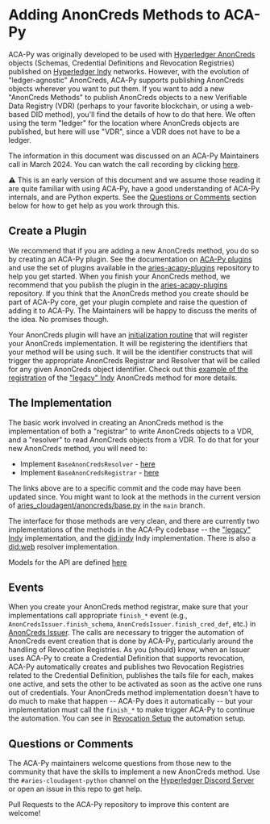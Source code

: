 # Adding AnonCreds Methods to ACA-Py

ACA-Py was originally developed to be used with [Hyperledger AnonCreds] objects (Schemas,
Credential Definitions and Revocation Registries) published on [Hyperledger Indy] networks. However,
with the evolution of "ledger-agnostic" AnonCreds, ACA-Py supports publishing AnonCreds objects wherever
you want to put them. If you want to add a new "AnonCreds Methods" to publish AnonCreds
objects to a new Verifiable Data Registry (VDR) (perhaps to your favorite blockchain, or using a web-based DID method),
you'll find the details of how to do that here. We often using the term "ledger" for the
location where AnonCreds objects are published, but here will use "VDR", since a VDR does
not have to be a ledger.

[Hyperledger AnonCreds]: https://www.hyperledger.org/projects/anoncreds
[Hyperledger Indy]: https://www.hyperledger.org/projects/hyperledger-indy

The information in this document was discussed on an ACA-Py Maintainers call in March 2024.
You can watch the call recording by clicking [here](https://youtu.be/tJXY4IM-2l8).

:warning: This is an early version of this document and we assume those reading it
are quite familiar with using ACA-Py, have a good understanding of ACA-Py internals, and are
Python experts. See the [Questions or Comments](#questions-or-comments) section below
for how to get help as you work through this.

[Hyperledger Discord Server]: https://discord.gg/hyperledger

## Create a Plugin

We recommend that if you are adding a new AnonCreds method, you do so by creating an ACA-Py plugin.
See the documentation on [ACA-Py plugins] and use the set of plugins available in the [aries-acapy-plugins]
repository to help you get started. When you finish your AnonCreds method, we recommend that you publish the plugin
in the [aries-acapy-plugins] repository. If you think that the AnonCreds method you create should
be part of ACA-Py core, get your plugin complete and raise the question of adding it to ACA-Py. The
Maintainers will be happy to discuss the merits of the idea. No promises though.

[ACA-Py plugins]: ./PlugIns.md
[aries-acapy-plugins]: https://github.com/hyperledger/aries-acapy-plugins

Your AnonCreds plugin will have an [initialization routine] that will register your AnonCreds
implementation. It will be registering the identifiers that your method will be using such. It
will be the identifier constructs that will trigger the appropriate AnonCreds Registrar and
Resolver that will be called for any given AnonCreds object identifier. Check out this
[example of the registration] of the ["legacy" Indy] AnonCreds method for more details.

[initialization routine]: https://github.com/hyperledger/aries-cloudagent-python/blob/0.12.0/aries_cloudagent/anoncreds/__init__.py
[example of the registration]: https://github.com/hyperledger/aries-cloudagent-python/blob/0.12.0/aries_cloudagent/anoncreds/default/legacy_indy/registry.py

## The Implementation

The basic work involved in creating an AnonCreds method is the implementation of both a "registrar" to
write AnonCreds objects to a VDR, and a "resolver" to read AnonCreds objects from a VDR. To do
that for your new AnonCreds method, you will need to:

- Implement `BaseAnonCredsResolver` - [here](https://github.com/hyperledger/aries-cloudagent-python/blob/1786553ffea244c67d82ceaa3f1793dd1ec1c0f5/aries_cloudagent/anoncreds/base.py#L113)
- Implement `BaseAnonCredsRegistrar` - [here](https://github.com/hyperledger/aries-cloudagent-python/blob/1786553ffea244c67d82ceaa3f1793dd1ec1c0f5/aries_cloudagent/anoncreds/base.py#L139)

The links above are to a specific commit and the code may have been updated since. You might want to
look at the methods in the current version of [aries_cloudagent/anoncreds/base.py](https://github.com/hyperledger/aries-cloudagent-python/blob/0.12.0/aries_cloudagent/anoncreds/base.py) in the `main` branch.

The interface for those methods are very clean, and there are currently two implementations of the 
methods in the ACA-Py codebase -- the ["legacy" Indy] implementation, and the [did:indy] Indy implementation.
There is also a [did:web] resolver implementation.

["legacy" Indy]: https://github.com/hyperledger/aries-cloudagent-python/tree/0.12.0/aries_cloudagent/anoncreds/default/legacy_indy
[did:indy]: https://github.com/hyperledger/aries-cloudagent-python/tree/0.12.0/aries_cloudagent/anoncreds/default/did_indy
[did:web]: https://github.com/hyperledger/aries-cloudagent-python/tree/0.12.0/aries_cloudagent/anoncreds/default/did_web

Models for the API are defined [here](https://github.com/hyperledger/aries-cloudagent-python/tree/0.12.0/aries_cloudagent/anoncreds/models)

## Events

When you create your AnonCreds method registrar, make sure that your implementations call appropriate
`finish_*` event (e.g., `AnonCredsIssuer.finish_schema`, `AnonCredsIssuer.finish_cred_def`, etc.) in
[AnonCreds Issuer]. The calls are necessary to trigger the automation of AnonCreds event creation that
is done by ACA-Py, particularly around the handling of Revocation Registries. As you (should) know, when
an Issuer uses ACA-Py to create a Credential Definition that supports revocation, ACA-Py automatically
creates and publishes two Revocation Registries related to the Credential Definition, publishes the tails
file for each, makes one active, and sets the other to be activated as soon as the active one runs out of
credentials. Your AnonCreds method implementation doesn't have to do much to make that happen -- ACA-Py
does it automatically -- but your implementation must call the `finish_*` to make trigger ACA-Py to continue
the automation. You can see in [Revocation Setup] the automation setup.

[AnonCreds Issuer]: https://github.com/hyperledger/aries-cloudagent-python/blob/0.12.0/aries_cloudagent/anoncreds/issuer.py#L56
[Revocation Setup]: https://github.com/hyperledger/aries-cloudagent-python/blob/0.12.0/aries_cloudagent/anoncreds/revocation_setup.py

## Questions or Comments

The ACA-Py maintainers welcome questions from those new to the community that
have the skills to implement a new AnonCreds method. Use the `#aries-cloudagent-python` channel
on the [Hyperledger Discord Server] or open an issue in this repo to get help.

Pull Requests to the ACA-Py repository to improve this content are welcome!
